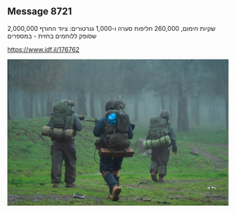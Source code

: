 ## Message 8721

2,000,000 שקיות חימום, 260,000 חליפות סערה ו-1,000 גנרטורים:
ציוד החורף שסופק ללוחמים בחזית - במספרים

https://www.idf.il/176762

![Photo](8721/8721_photo.jpg)
